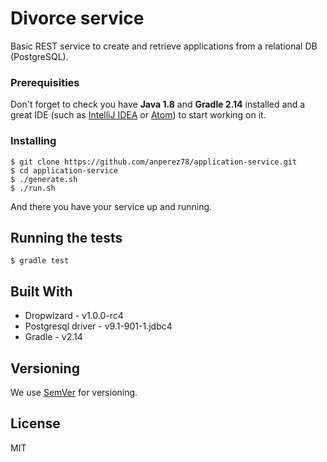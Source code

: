# Divorce service

Basic REST service to create and retrieve applications from a relational DB (PostgreSQL).

### Prerequisities

Don't forget to check you have **Java 1.8** and **Gradle 2.14** installed and a great IDE 
(such as [IntelliJ IDEA](https://www.jetbrains.com/idea/) or [Atom](https://atom.io/)) 
to start working on it.

### Installing

```
$ git clone https://github.com/anperez78/application-service.git
$ cd application-service
$ ./generate.sh
$ ./run.sh
```

And there you have your service up and running.

## Running the tests

```
$ gradle test
```

## Built With

* Dropwizard - v1.0.0-rc4
* Postgresql driver - v9.1-901-1.jdbc4
* Gradle - v2.14

## Versioning

We use [SemVer](http://semver.org/) for versioning. 

## License

MIT
